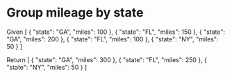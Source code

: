 # Group mileage by state

Given
[
  { "state": "GA", "miles": 100 },
  { "state": "FL", "miles": 150 },
  { "state": "GA", "miles": 200 },
  { "state": "FL", "miles": 100 },
  { "state": "NY", "miles": 50 }
]

Return
[
  { "state": "GA", "miles": 300 },
  { "state": "FL", "miles": 250 },
  { "state": "NY", "miles": 50 }
]